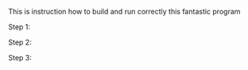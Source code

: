 This is instruction how to build and run correctly this fantastic program

Step 1:

Step 2: 

Step 3: